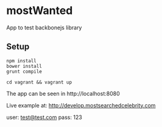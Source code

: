 # mostWanted
App to test backbonejs library

## Setup
```
npm install
bower install
grunt compile

cd vagrant && vagrant up
```

The app can be seen in http://localhost:8080

Live example at: http://develop.mostsearchedcelebrity.com

user: test@test.com
pass: 123
